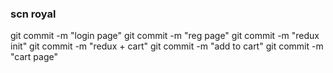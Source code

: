 ### scn royal

git commit -m "login page"
git commit -m "reg page"
git commit -m "redux init"
git commit -m "redux + cart"
git commit -m "add to cart"
git commit -m "cart page" 